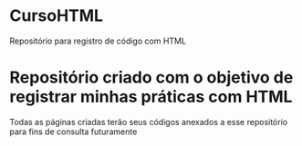 # CursoHTML
Repositório para registro de código com HTML
<h1> Repositório criado com o objetivo de registrar minhas práticas com HTML</h1>
<p>Todas as páginas criadas terão seus códigos anexados a esse repositório para fins de consulta futuramente</p>
